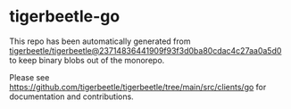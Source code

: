 # tigerbeetle-go
This repo has been automatically generated from
[tigerbeetle/tigerbeetle@23714836441909f93f3d0ba80cdac4c27aa0a5d0](https://github.com/tigerbeetle/tigerbeetle/commit/23714836441909f93f3d0ba80cdac4c27aa0a5d0)
to keep binary blobs out of the monorepo.

Please see
<https://github.com/tigerbeetle/tigerbeetle/tree/main/src/clients/go>
for documentation and contributions.